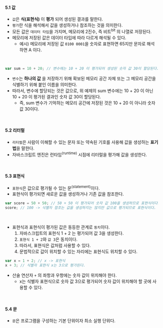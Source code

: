 #### 5.1 값
- `값`은 **식(표현식)** 이 **평가** 되어 생성된 결과를 말한다.
- `평가`란 식을 해석해서 값을 생성하거나 참조하는 것을 의미한다.
- 모든 값은 `데이터 타입`을 가지며, 메모리에 2진수, 즉 비트<sup>bit</sup> 의 나열로 저장된다.
- 메모리에 저장된 값은 데이터 타입에 따라 다르게 해석될 수 있다. 
  - 예시) 메모리에 저장된 값 `0100 0001`을 숫자로 표현하면 65지만 문자로 해석하면 A 이다.
    
<br />

```ts
var sum = 10 + 20; // 변수에는 10 + 20 이 평가되어 생성된 숫자 값 30이 할당된다.
```
- `변수`는 **하나의 값** 을 저장하기 위해 확보된 메모리 공간 자체 또는 그 메모리 공간을 식별하기 위해 붙인 이름을 의미한다.
- 따라서, 변수에 할당되는 것은 값으로, 위 예제의 sum 변수에는 10 + 20 이 아닌 10 + 20 이 평가된 결과인 숫자 값 30이 할당된다.
  - 즉, sum 변수가 기억하는 메모리 공간에 저장된 것은 10 + 20 이 아니라 숫자 값 30이다.

<br />

#### 5.2 리터럴
- `리터럴`은 사람이 이해할 수 있는 문자 또는 약속된 기호를 사용해 값을 생성하는 **표기법**을 말한다.
- 자바스크립트 엔진은 런타임<sup>(runtime)</sup> 시점에 리터럴을 평가해 값을 생성한다.

<br />

#### 5.3 표현식
- `표현식`은 값으로 평가될 수 있는 문<sup>(statement)</sup>이다.
- 표현식이 평가되면 새로운 값을 생성하거나 기존 값을 참조한다. 
```ts
var score = 50 + 50; // 50 + 50 이 평가되어 숫자 값 100을 생성하므로 표현식이다.
score; // 100 -> 식별자 참조는 값을 생성하지는 않지만 값으로 평가되므로 표현식이다.
```

<br />

- 표현식과 표현식이 평가된 값은 동등한 관계로 `동치`이다.
  1. 자바스크립트의 표현식 1 + 2 는 평가되어 값 3을 생성한다.
  2. `표현식 1 + 2`와 `값 3`은 동치이다.
  3. 따라서, 표현식은 값처럼 사용할 수 있다.
  4. 문법적으로 값이 위치할 수 있는 자리에는 표현식도 위치할 수 있다.

```ts
var x = 1 + 2; // x -> 표현식
x + 3; // 식별자 표현식 x는 3으로 평가된다.
```
- 산술 연산자 `+` 의 좌항과 우항에는 숫자 값이 위치해야 한다.
  - x는 식별자 표현식으로 숫자 값 3으로 평가되어 숫자 값이 위치해야 할 곳에 사용할 수 있다.

<br />

#### 5.4 문
- `문`은 프로그램을 구성하는 기본 단위이자 최소 실행 단위다.
